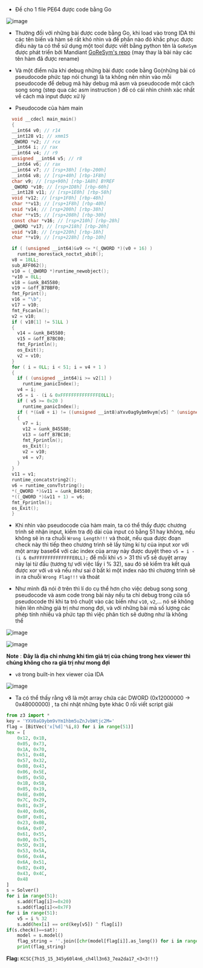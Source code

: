 - Đề cho 1 file PE64 được code bằng Go

![image](https://github.com/user-attachments/assets/d77e878b-caab-4ae3-aef9-3c7509c7c2b9)


- Thường đối với những bài được code bằng Go, khi load vào trong IDA thì các tên biến và hàm sẽ rất khó nhìn và để phần nào đó khắc phục được điều này ta có thể sử dụng một tool được viết bằng python tên là `GoReSym` được phát triển bởi Mandiant [GoReSym's repo](https://github.com/mandiant/GoReSym) (may thay là bài này các tên hàm đã được rename)

- Và một điểm nữa khi debug những bài được code bằng Go(những bài có pseudocode phức tạp nói chung) là ta không nên nhìn vào mỗi pseudocode để debug mã hãy debug mã asm và pseudocode một cách song song (step qua các asm instruction ) để có cái nhìn chính xác nhất về cách mà input được xử lý

- Pseudocode của hàm main 
```C
  void __cdecl main_main()
  {
  __int64 v0; // r14
  __int128 v1; // xmm15
  _QWORD *v2; // rcx
  __int64 i; // rax
  __int64 v4; // r9
  unsigned __int64 v5; // r8
  __int64 v6; // rax
  __int64 v7; // [rsp+38h] [rbp-200h]
  __int64 v8; // [rsp+40h] [rbp-1F8h]
  char v9; // [rsp+90h] [rbp-1A8h] BYREF
  _QWORD *v10; // [rsp+1D8h] [rbp-60h]
  __int128 v11; // [rsp+1E0h] [rbp-58h]
  void *v12; // [rsp+1F0h] [rbp-48h]
  char **v13; // [rsp+1F8h] [rbp-40h]
  void *v14; // [rsp+200h] [rbp-38h]
  char **v15; // [rsp+208h] [rbp-30h]
  const char *v16; // [rsp+210h] [rbp-28h]
  _QWORD *v17; // [rsp+218h] [rbp-20h]
  void *v18; // [rsp+220h] [rbp-18h]
  char **v19; // [rsp+228h] [rbp-10h]

  if ( (unsigned __int64)&v9 <= *(_QWORD *)(v0 + 16) )
    runtime_morestack_noctxt_abi0();
  v8 = 18LL;
  sub_AFF062();
  v10 = (_QWORD *)runtime_newobject();
  *v10 = 0LL;
  v18 = &unk_B45580;
  v19 = &off_B7BBF0;
  fmt_Fprint();
  v16 = "\b";
  v17 = v10;
  fmt_Fscanln();
  v2 = v10;
  if ( v10[1] != 51LL )
  {
    v14 = &unk_B45580;
    v15 = &off_B7BC00;
    fmt_Fprintln();
    os_Exit();
    v2 = v10;
  }
  for ( i = 0LL; i < 51; i = v4 + 1 )
  {
    if ( (unsigned __int64)i >= v2[1] )
      runtime_panicIndex();
    v4 = i;
    v5 = i - (i & 0xFFFFFFFFFFFFFFE0LL);
    if ( v5 >= 0x20 )
      runtime_panicIndex();
    if ( *(&v8 + i) != ((unsigned __int8)aYxv0ag9ybm9vym[v5] ^ (unsigned __int64)*(unsigned __int8 *)(i + *v2)) )
    {
      v7 = i;
      v12 = &unk_B45580;
      v13 = &off_B7BC10;
      fmt_Fprintln();
      os_Exit();
      v2 = v10;
      v4 = v7;
    }
  }
  v11 = v1;
  runtime_concatstring2();
  v6 = runtime_convTstring();
  *(_QWORD *)&v11 = &unk_B45580;
  *((_QWORD *)&v11 + 1) = v6;
  fmt_Fprintln();
  os_Exit();
  }
```
- Khi nhìn vào pseudocode của hàm main, ta có thể thấy được chương trình sẽ nhận input, kiểm tra độ dài của input có bằng 51 hay không, nếu không sẽ in ra chuỗi `Wrong Length!!!` và thoát, nếu qua được đoạn check này thì tiếp theo chương trình sẽ lấy từng kí tự của input xor với một array base64 với các index của array này được duyệt theo `v5 = i - (i & 0xFFFFFFFFFFFFFFE0LL);` để mỗi khi `v5` > 31 thì v5 sẽ duyệt array này lại từ đầu (tương tự với việc lấy i % 32), sau đó sẽ kiểm tra kết quả được xor với `v8` và nếu như sai ở bất kì một index nào thì chương trình sẽ in ra chuỗi `Wrong Flag!!!` và thoát

- Như mình đã nói ở trên thì lí do cụ thể hơn cho việc debug song song pseudocode và asm code trong bài này nếu ta chỉ debug trong cửa sổ pseudocode thì khi ta trỏ chuột vào các biến như `v10`, `v2`,... nó sẽ không hiện lên những giá trị như mong đợi, và với những bài mà số lượng các phép tính nhiều và phức tạp thì việc phân tích sẽ dường như là không thể

![image](https://github.com/user-attachments/assets/33090f85-a420-49a2-967f-84187454d6d5)

![image](https://github.com/user-attachments/assets/78abd627-393b-4a28-b6d6-b1b3ed754785)

**Note** : **Đây là địa chỉ nhưng khi tìm giá trị của chúng trong hex viewer thì chúng không cho ra giá trị như mong đợi**

- `v8` trong built-in hex viewer của IDA

![image](https://github.com/user-attachments/assets/480b4511-4af7-4ff8-9dff-095f6fb909d9)


- Ta có thể thấy rằng v8 là một array chứa các DWORD (0x12000000 -> 0x48000000) , ta chỉ nhặt những byte khác 0 rồi viết script giải

```python
from z3 import *
key = 'YXV0aG9ybm9vYm1hbm5uZnJvbWtjc2M='
flag = [BitVec('x[%d]'%i,8) for i in range(51)]
hex = [
    0x12, 0x1B,
    0x05, 0x73,
    0x1A, 0x70,
    0x51, 0x48,
    0x57, 0x32,
    0x08, 0x43,
    0x06, 0x5E,
    0x05, 0x5D,
    0x1B, 0x5B,
    0x05, 0x19,
    0x6E, 0x00,
    0x7C, 0x29,
    0x01, 0x3F,
    0x40, 0x06,
    0x0F, 0x01,
    0x23, 0x0B,
    0x6A, 0x07,
    0x61, 0x55,
    0x00, 0x75,
    0x5D, 0x18,
    0x53, 0x5A,
    0x66, 0x4A,
    0x6A, 0x51,
    0x02, 0x49,
    0x43, 0x4C,
    0x48
]
s = Solver()
for i in range(51):
    s.add(flag[i]>=0x20)
    s.add(flag[i]<=0x7F)
for i in range(51):
    v5 = i % 32
    s.add(hex[i] == ord(key[v5]) ^ flag[i])
if(s.check()==sat):
    model = s.model()
    flag_string = ''.join([chr(model[flag[i]].as_long()) for i in range(51)])
    print(flag_string)
```
**Flag:** `KCSC{7h15_15_345y60l4n6_ch4ll3n63_7ea2da17_<3<3!!!}`
